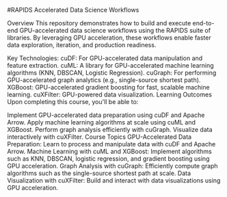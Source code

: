 #RAPIDS Accelerated Data Science Workflows

Overview
This repository demonstrates how to build and execute end-to-end GPU-accelerated data science workflows using the RAPIDS suite of libraries. By leveraging GPU acceleration, these workflows enable faster data exploration, iteration, and production readiness.

Key Technologies:
cuDF: For GPU-accelerated data manipulation and feature extraction.
cuML: A library for GPU-accelerated machine learning algorithms (KNN, DBSCAN, Logistic Regression).
cuGraph: For performing GPU-accelerated graph analytics (e.g., single-source shortest path).
XGBoost: GPU-accelerated gradient boosting for fast, scalable machine learning.
cuXFilter: GPU-powered data visualization.
Learning Outcomes
Upon completing this course, you'll be able to:

Implement GPU-accelerated data preparation using cuDF and Apache Arrow.
Apply machine learning algorithms at scale using cuML and XGBoost.
Perform graph analysis efficiently with cuGraph.
Visualize data interactively with cuXFilter.
Course Topics
GPU-Accelerated Data Preparation: Learn to process and manipulate data with cuDF and Apache Arrow.
Machine Learning with cuML and XGBoost: Implement algorithms such as KNN, DBSCAN, logistic regression, and gradient boosting using GPU acceleration.
Graph Analysis with cuGraph: Efficiently compute graph algorithms such as the single-source shortest path at scale.
Data Visualization with cuXFilter: Build and interact with data visualizations using GPU acceleration.
